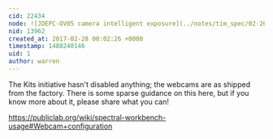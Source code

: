 ```yaml
---
cid: 22434
node: ![JDEPC-OV05 camera intelligent exposure](../notes/tim_spec/02-26-2017/jdepc-ov05-camera-intelligent-exposure)
nid: 13962
created_at: 2017-02-28 00:02:26 +0000
timestamp: 1488240146
uid: 1
author: warren
---
```


The Kits initiative hasn't disabled anything; the webcams are as shipped from the factory. There is some sparse guidance on this here, but if you know more about it, please share what you can!

 https://publiclab.org/wiki/spectral-workbench-usage#Webcam+configuration